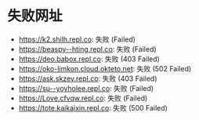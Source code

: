 # 失败网址
- https://k2.shilh.repl.co: 失败 (Failed)
- https://beaspy--hting.repl.co: 失败 (Failed)
- https://deo.babox.repl.co: 失败 (403
Failed)
- https://oko-limkon.cloud.okteto.net: 失败 (502
Failed)
- https://ask.skzey.repl.co: 失败 (403
Failed)
- https://su--yoyholee.repl.co: 失败 (Failed)
- https://Love.cfvqw.repl.co: 失败 (Failed)
- https://tote.kaikaixin.repl.co: 失败 (500
Failed)
